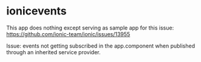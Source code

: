 # ionicevents

This app does nothing except serving as sample app for this issue: https://github.com/ionic-team/ionic/issues/13955

Issue: events not getting subscribed in the app.component when published through an inherited service provider.
